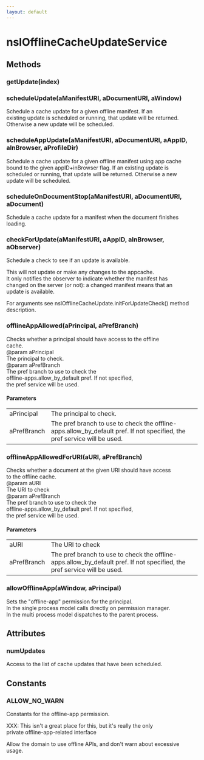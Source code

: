 ```yaml
---
layout: default
---
```


# nsIOfflineCacheUpdateService #

## Methods ##

### getUpdate(index) ###

### scheduleUpdate(aManifestURI, aDocumentURI, aWindow) ###
  
Schedule a cache update for a given offline manifest.  If an  
existing update is scheduled or running, that update will be returned.  
Otherwise a new update will be scheduled.  
  

### scheduleAppUpdate(aManifestURI, aDocumentURI, aAppID, aInBrowser, aProfileDir) ###
  
Schedule a cache update for a given offline manifest using app cache  
bound to the given appID+inBrowser flag.  If an existing update is  
scheduled or running, that update will be returned. Otherwise a new  
update will be scheduled.  
  

### scheduleOnDocumentStop(aManifestURI, aDocumentURI, aDocument) ###
  
Schedule a cache update for a manifest when the document finishes  
loading.  
  

### checkForUpdate(aManifestURI, aAppID, aInBrowser, aObserver) ###
  
Schedule a check to see if an update is available.  
  
This will not update or make any changes to the appcache.  
It only notifies the observer to indicate whether the manifest has  
changed on the server (or not): a changed manifest means that an  
update is available.  
  
For arguments see nsIOfflineCacheUpdate.initForUpdateCheck() method  
description.  
  

### offlineAppAllowed(aPrincipal, aPrefBranch) ###
  
Checks whether a principal should have access to the offline  
cache.  
@param aPrincipal  
       The principal to check.  
@param aPrefBranch  
       The pref branch to use to check the  
       offline-apps.allow_by_default pref.  If not specified,  
       the pref service will be used.  
  

#### Parameters ####

<table>

<tr>
<td>aPrincipal</td>
<td>       The principal to check.  
</td>
</tr>

<tr>
<td>aPrefBranch</td>
<td>       The pref branch to use to check the  
       offline-apps.allow_by_default pref.  If not specified,  
       the pref service will be used.  
</td>
</tr>

</table>

### offlineAppAllowedForURI(aURI, aPrefBranch) ###
  
Checks whether a document at the given URI should have access  
to the offline cache.  
@param aURI  
       The URI to check  
@param aPrefBranch  
       The pref branch to use to check the  
       offline-apps.allow_by_default pref.  If not specified,  
       the pref service will be used.  
  

#### Parameters ####

<table>

<tr>
<td>aURI</td>
<td>       The URI to check  
</td>
</tr>

<tr>
<td>aPrefBranch</td>
<td>       The pref branch to use to check the  
       offline-apps.allow_by_default pref.  If not specified,  
       the pref service will be used.  
</td>
</tr>

</table>

### allowOfflineApp(aWindow, aPrincipal) ###
  
Sets the "offline-app" permission for the principal.  
In the single process model calls directly on permission manager.  
In the multi process model dispatches to the parent process.  
  

## Attributes ##

### numUpdates ###
  
Access to the list of cache updates that have been scheduled.  
  

## Constants ##

### ALLOW_NO_WARN ###
  
Constants for the offline-app permission.  
  
XXX: This isn't a great place for this, but it's really the only  
private offline-app-related interface  
  
  
Allow the domain to use offline APIs, and don't warn about excessive  
usage.  
  
